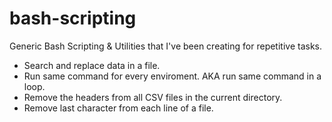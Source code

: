 bash-scripting
==============

Generic Bash Scripting & Utilities that I've been creating for repetitive tasks.

* Search and replace data in a file.
* Run same command for every enviroment. AKA run same command in a loop.
* Remove the headers from all CSV files in the current directory.
* Remove last character from each line of a file.
